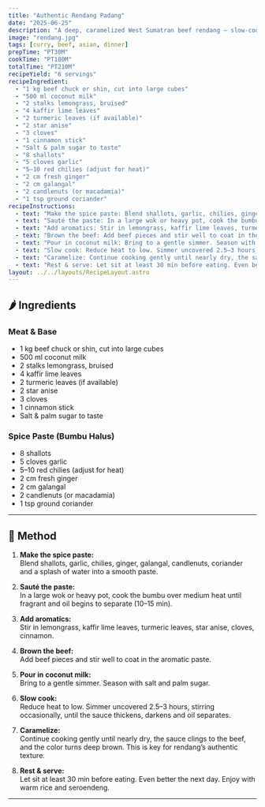 ```yaml
---
title: "Authentic Rendang Padang"
date: "2025-06-25"
description: "A deep, caramelized West Sumatran beef rendang — slow-cooked in coconut milk and spices until nearly dry, intensely aromatic and rich."
image: "rendang.jpg"
tags: [curry, beef, asian, dinner]
prepTime: "PT30M"
cookTime: "PT180M"
totalTime: "PT210M"
recipeYield: "6 servings"
recipeIngredient:
  - "1 kg beef chuck or shin, cut into large cubes"
  - "500 ml coconut milk"
  - "2 stalks lemongrass, bruised"
  - "4 kaffir lime leaves"
  - "2 turmeric leaves (if available)"
  - "2 star anise"
  - "3 cloves"
  - "1 cinnamon stick"
  - "Salt & palm sugar to taste"
  - "8 shallots"
  - "5 cloves garlic"
  - "5–10 red chilies (adjust for heat)"
  - "2 cm fresh ginger"
  - "2 cm galangal"
  - "2 candlenuts (or macadamia)"
  - "1 tsp ground coriander"
recipeInstructions:
  - text: "Make the spice paste: Blend shallots, garlic, chilies, ginger, galangal, candlenuts, coriander and a splash of water into a smooth paste."
  - text: "Sauté the paste: In a large wok or heavy pot, cook the bumbu over medium heat until fragrant and oil begins to separate (10–15 min)."
  - text: "Add aromatics: Stir in lemongrass, kaffir lime leaves, turmeric leaves, star anise, cloves, cinnamon."
  - text: "Brown the beef: Add beef pieces and stir well to coat in the aromatic paste."
  - text: "Pour in coconut milk: Bring to a gentle simmer. Season with salt and palm sugar."
  - text: "Slow cook: Reduce heat to low. Simmer uncovered 2.5–3 hours, stirring occasionally, until the sauce thickens, darkens and oil separates."
  - text: "Caramelize: Continue cooking gently until nearly dry, the sauce clings to the beef, and the color turns deep brown. This is key for rendang’s authentic texture."
  - text: "Rest & serve: Let sit at least 30 min before eating. Even better the next day. Enjoy with warm rice and seroendeng."
layout: ../../layouts/RecipeLayout.astro
---
```


## 🌶 Ingredients

### Meat & Base
- 1 kg beef chuck or shin, cut into large cubes
- 500 ml coconut milk
- 2 stalks lemongrass, bruised
- 4 kaffir lime leaves
- 2 turmeric leaves (if available)
- 2 star anise
- 3 cloves
- 1 cinnamon stick
- Salt & palm sugar to taste

### Spice Paste (Bumbu Halus)
- 8 shallots
- 5 cloves garlic
- 5–10 red chilies (adjust for heat)
- 2 cm fresh ginger
- 2 cm galangal
- 2 candlenuts (or macadamia)
- 1 tsp ground coriander

---

## 🍳 Method

1. **Make the spice paste:**  
   Blend shallots, garlic, chilies, ginger, galangal, candlenuts, coriander and a splash of water into a smooth paste.

2. **Sauté the paste:**  
   In a large wok or heavy pot, cook the bumbu over medium heat until fragrant and oil begins to separate (10–15 min).

3. **Add aromatics:**  
   Stir in lemongrass, kaffir lime leaves, turmeric leaves, star anise, cloves, cinnamon.

4. **Brown the beef:**  
   Add beef pieces and stir well to coat in the aromatic paste.

5. **Pour in coconut milk:**  
   Bring to a gentle simmer. Season with salt and palm sugar.

6. **Slow cook:**  
   Reduce heat to low. Simmer uncovered 2.5–3 hours, stirring occasionally, until the sauce thickens, darkens and oil separates.

7. **Caramelize:**  
   Continue cooking gently until nearly dry, the sauce clings to the beef, and the color turns deep brown. This is key for rendang’s authentic texture.

8. **Rest & serve:**  
   Let sit at least 30 min before eating. Even better the next day. Enjoy with warm rice and seroendeng.

---
